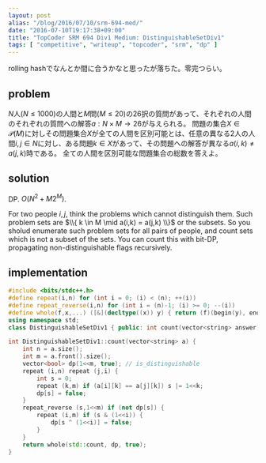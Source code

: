 ```yaml
---
layout: post
alias: "/blog/2016/07/10/srm-694-med/"
date: "2016-07-10T19:17:38+09:00"
title: "TopCoder SRM 694 Div1 Medium: DistinguishableSetDiv1"
tags: [ "competitive", "writeup", "topcoder", "srm", "dp" ]
---
```


rolling hashでなんとか間に合うかなと思ったが落ちた。零完つらい。

## problem

$N$人($N \le 1000$)の人間と$M$問($M \le 20$)の$26$択の質問があって、それぞれの人間のそれぞれの質問への解答$a : N \times M \to 26$が与えられる。
問題の集合$X \in \mathcal{P}(M)$に対しその問題集合$X$が全ての人間を区別可能とは、任意の異なる$2$人の人間$i, j \in N$に対し、ある問題$k \in X$があって、その問題への解答が異なる$a(i,k) \ne a(j,k)$時である。
全ての人間を区別可能な問題集合の総数を答えよ。

## solution

DP. $O(N^2 + M2^M)$.

For two people $i, j$, think the problems which cannot distinguish them.
Such problem sets are $\\{ k \in M \mid a(i,k) = a(j,k) \\}$ or the subsets.
So you sholud enumerate such problem sets for all pairs of people, and count sets which is not a subset of the sets.
You can count this with bit-DP, propagating non-distinguishable flags recursively.

## implementation

``` c++
#include <bits/stdc++.h>
#define repeat(i,n) for (int i = 0; (i) < (n); ++(i))
#define repeat_reverse(i,n) for (int i = (n)-1; (i) >= 0; --(i))
#define whole(f,x,...) ([&](decltype((x)) y) { return (f)(begin(y), end(y), ## __VA_ARGS__); })(x)
using namespace std;
class DistinguishableSetDiv1 { public: int count(vector<string> answer); };

int DistinguishableSetDiv1::count(vector<string> a) {
    int n = a.size();
    int m = a.front().size();
    vector<bool> dp(1<<m, true); // is_distinguishable
    repeat (i,n) repeat (j,i) {
        int s = 0;
        repeat (k,m) if (a[i][k] == a[j][k]) s |= 1<<k;
        dp[s] = false;
    }
    repeat_reverse (s,1<<m) if (not dp[s]) {
        repeat (i,m) if (s & (1<<i)) {
            dp[s ^ (1<<i)] = false;
        }
    }
    return whole(std::count, dp, true);
}
```
